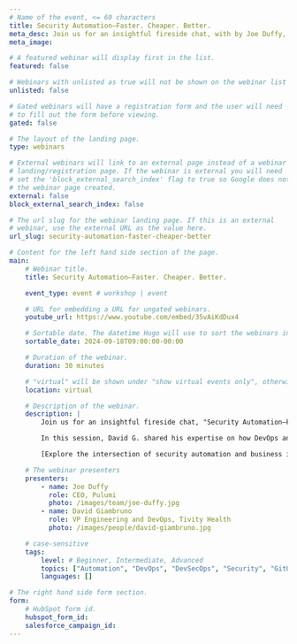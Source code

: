 ```yaml
---
# Name of the event, <= 60 characters
title: Security Automation—Faster. Cheaper. Better.
meta_desc: Join us for an insightful fireside chat, with by Joe Duffy, co-founder/CEO of Pulumi, featuring David Giambruno, VP of Engineering and DevOps at Tivity Health.
meta_image:

# A featured webinar will display first in the list.
featured: false

# Webinars with unlisted as true will not be shown on the webinar list
unlisted: false

# Gated webinars will have a registration form and the user will need
# to fill out the form before viewing.
gated: false

# The layout of the landing page.
type: webinars

# External webinars will link to an external page instead of a webinar
# landing/registration page. If the webinar is external you will need
# set the 'block_external_search_index' flag to true so Google does not index
# the webinar page created.
external: false
block_external_search_index: false

# The url slug for the webinar landing page. If this is an external
# webinar, use the external URL as the value here.
url_slug: security-automation-faster-cheaper-better

# Content for the left hand side section of the page.
main:
    # Webinar title.
    title: Security Automation—Faster. Cheaper. Better.

    event_type: event # workshop | event

    # URL for embedding a URL for ungated webinars.
    youtube_url: https://www.youtube.com/embed/35vAiKdDux4

    # Sortable date. The datetime Hugo will use to sort the webinars in date order.
    sortable_date: 2024-09-18T09:00:00-00:00

    # Duration of the webinar.
    duration: 30 minutes

    # "virtual" will be shown under "show virtual events only", otherwise shown as City, State (seattle, wa)
    location: virtual

    # Description of the webinar.
    description: |
        Join us for an insightful fireside chat, "Security Automation—Faster. Cheaper. Better." Moderated by Joe Duffy, co-founder and CEO of Pulumi, and featuring David Giambruno, VP of Engineering and DevOps at Tivity Health.

        In this session, David G. shared his expertise on how DevOps and DevSecOps teams are automating security processes to achieve higher quality and scalability. Learn how these efforts drive tangible business outcomes, accelerating development speed while creating a competitive edge.

        [Explore the intersection of security automation and business impact](https://www.pulumi.com/blog/devsecops-strategy-security-automation-tivity-health/) with an industry leader who's driving real-world results.

    # The webinar presenters
    presenters:
        - name: Joe Duffy
          role: CEO, Pulumi
          photo: /images/team/joe-duffy.jpg
        - name: David Giambruno
          role: VP Engineering and DevOps, Tivity Health
          photo: /images/people/david-giambruno.jpg

    # case-sensitive
    tags:
        level: # Beginner, Intermediate, Advanced
        topics: ["Automation", "DevOps", "DevSecOps", "Security", "GitOps"]
        languages: []

# The right hand side form section.
form:
    # HubSpot form id.
    hubspot_form_id:
    salesforce_campaign_id:
---
```

